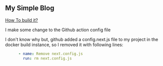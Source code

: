 

## My Simple Blog

[How To build it?](https://github.com/gregrickaby/nextjs-github-pages)

I make some change to the Github action config file

I don't know why but, github added a config.next.js file to my project in the docker build instance, so I removed it with following lines:

~~~yml
      - name: Remove next.config.js
        run: rm next.config.js
~~~


